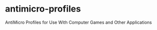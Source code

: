 antimicro-profiles
==================

AntiMicro Profiles for Use With Computer Games and Other Applications
